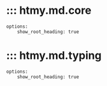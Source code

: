 # ::: htmy.md.core

    options:
        show_root_heading: true

# ::: htmy.md.typing

    options:
        show_root_heading: true
